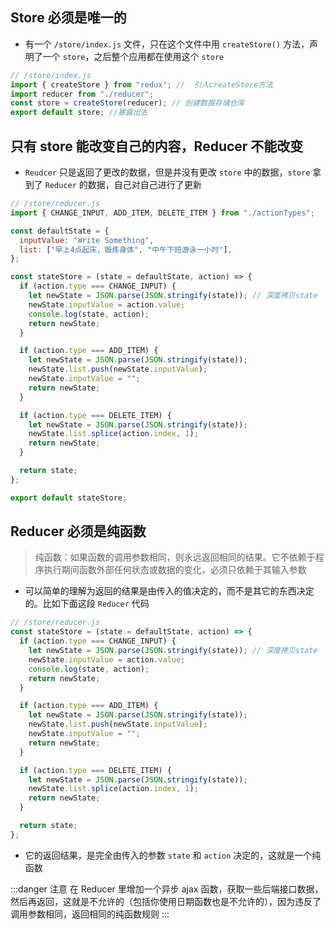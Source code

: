 ## Store 必须是唯一的

- 有一个 `/store/index.js` 文件，只在这个文件中用 `createStore()` 方法，声明了一个 `store`，之后整个应用都在使用这个 `store`

```js
// /store/index.js
import { createStore } from "redux"; //  引入createStore方法
import reducer from "./reducer";
const store = createStore(reducer); // 创建数据存储仓库
export default store; //暴露出去
```

## 只有 store 能改变自己的内容，Reducer 不能改变

- `Reudcer` 只是返回了更改的数据，但是并没有更改 `store` 中的数据，`store` 拿到了 `Reducer` 的数据，自己对自己进行了更新

```js
// /store/reducer.js
import { CHANGE_INPUT, ADD_ITEM, DELETE_ITEM } from "./actionTypes";

const defaultState = {
  inputValue: "Write Something",
  list: ["早上4点起床，锻炼身体", "中午下班游泳一小时"],
};

const stateStore = (state = defaultState, action) => {
  if (action.type === CHANGE_INPUT) {
    let newState = JSON.parse(JSON.stringify(state)); // 深度拷贝state
    newState.inputValue = action.value;
    console.log(state, action);
    return newState;
  }

  if (action.type === ADD_ITEM) {
    let newState = JSON.parse(JSON.stringify(state));
    newState.list.push(newState.inputValue);
    newState.inputValue = "";
    return newState;
  }

  if (action.type === DELETE_ITEM) {
    let newState = JSON.parse(JSON.stringify(state));
    newState.list.splice(action.index, 1);
    return newState;
  }

  return state;
};

export default stateStore;
```

## Reducer 必须是纯函数

> 纯函数：如果函数的调用参数相同，则永远返回相同的结果。它不依赖于程序执行期间函数外部任何状态或数据的变化，必须只依赖于其输入参数

- 可以简单的理解为返回的结果是由传入的值决定的，而不是其它的东西决定的。比如下面这段 `Reducer` 代码

```js
// /store/reducer.js
const stateStore = (state = defaultState, action) => {
  if (action.type === CHANGE_INPUT) {
    let newState = JSON.parse(JSON.stringify(state)); // 深度拷贝state
    newState.inputValue = action.value;
    console.log(state, action);
    return newState;
  }

  if (action.type === ADD_ITEM) {
    let newState = JSON.parse(JSON.stringify(state));
    newState.list.push(newState.inputValue);
    newState.inputValue = "";
    return newState;
  }

  if (action.type === DELETE_ITEM) {
    let newState = JSON.parse(JSON.stringify(state));
    newState.list.splice(action.index, 1);
    return newState;
  }

  return state;
};
```

- 它的返回结果，是完全由传入的参数 `state` 和 `action` 决定的，这就是一个纯函数

:::danger 注意
在 Reducer 里增加一个异步 ajax 函数，获取一些后端接口数据，然后再返回，这就是不允许的（包括你使用日期函数也是不允许的），因为违反了调用参数相同，返回相同的纯函数规则
:::
